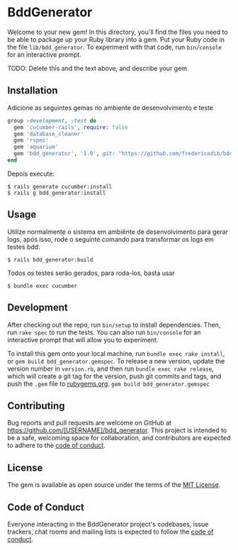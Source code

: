 # BddGenerator

Welcome to your new gem! In this directory, you'll find the files you need to be able to package up your Ruby library into a gem. Put your Ruby code in the file `lib/bdd_generator`. To experiment with that code, run `bin/console` for an interactive prompt.

TODO: Delete this and the text above, and describe your gem

## Installation

Adicione as seguintes gemas no ambiente de desenvolvimento e teste

```ruby
group :development, :test do
  gem 'cucumber-rails', require: false
  gem 'database_cleaner'
  gem 'rspec'
  gem 'aquarium'
  gem 'bdd_generator', '1.0', git: "https://github.com/fredericodib/bdd_generator", branch: "main"
end
```

Depois execute:

    $ rails generate cucumber:install
    $ rails g bdd_generator:install


## Usage

Utilize normalmente o sistema em ambiênte de desenvolvimento para gerar logs, após isso, rode o seguinte comando para transformar os logs em testes bdd:

    $ rails bdd_generator:build 

Todos os testes serão gerados, para roda-los, basta usar

    $ bundle exec cucumber 

## Development

After checking out the repo, run `bin/setup` to install dependencies. Then, run `rake spec` to run the tests. You can also run `bin/console` for an interactive prompt that will allow you to experiment.

To install this gem onto your local machine, run `bundle exec rake install`, or `gem build bdd_generator.gemspec`. To release a new version, update the version number in `version.rb`, and then run `bundle exec rake release`, which will create a git tag for the version, push git commits and tags, and push the `.gem` file to [rubygems.org](https://rubygems.org). `gem build bdd_generator.gemspec`

## Contributing

Bug reports and pull requests are welcome on GitHub at https://github.com/[USERNAME]/bdd_generator. This project is intended to be a safe, welcoming space for collaboration, and contributors are expected to adhere to the [code of conduct](https://github.com/[USERNAME]/bdd_generator/blob/master/CODE_OF_CONDUCT.md).


## License

The gem is available as open source under the terms of the [MIT License](https://opensource.org/licenses/MIT).

## Code of Conduct

Everyone interacting in the BddGenerator project's codebases, issue trackers, chat rooms and mailing lists is expected to follow the [code of conduct](https://github.com/[USERNAME]/bdd_generator/blob/master/CODE_OF_CONDUCT.md).
